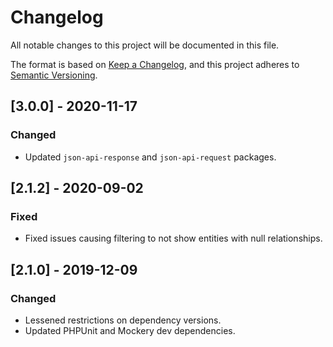 # Changelog
All notable changes to this project will be documented in this file.

The format is based on [Keep a Changelog](https://keepachangelog.com/en/1.0.0/),
and this project adheres to [Semantic Versioning](https://semver.org/spec/v2.0.0.html).

## [3.0.0] - 2020-11-17
### Changed 
- Updated `json-api-response` and `json-api-request` packages.

## [2.1.2] - 2020-09-02
### Fixed
- Fixed issues causing filtering to not show entities with null relationships.

## [2.1.0] - 2019-12-09 
### Changed
- Lessened restrictions on dependency versions.
- Updated PHPUnit and Mockery dev dependencies.
